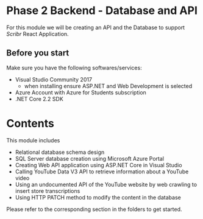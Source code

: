 # Phase 2 Backend - Database and API

For this module we will be creating an API and the Database to support <i>Scribr</i> React Application.

## Before you start
Make sure you have the following softwares/services:
* Visual Studio Community 2017
    * when installing ensure ASP.NET and Web Development is selected
* Azure Account with Azure for Students subscription
* .NET Core 2.2 SDK


# Contents
This module includes
* Relational database schema design
* SQL Server database creation using Microsoft Azure Portal
* Creating Web API application using ASP.NET Core in Visual Studio
* Calling YouTube Data V3 API to retrieve information about a YouTube video
* Using an undocumented API of the YouTube website by web crawling to insert store transcriptions
* Using HTTP PATCH method to modify the content in the database

Please refer to the corresponding section in the folders to get started.